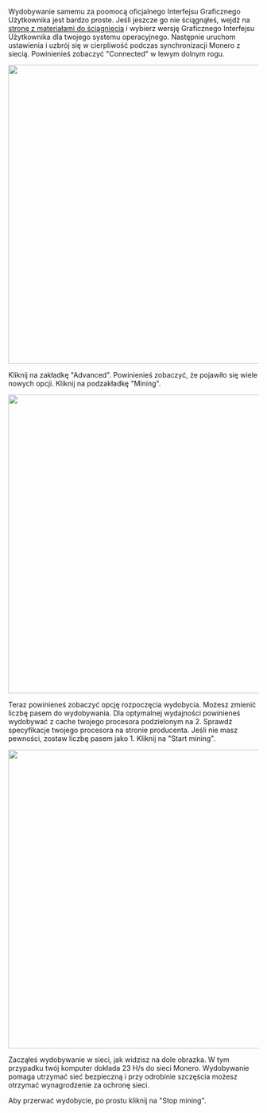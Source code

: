 Wydobywanie samemu za poomocą oficjalnego Interfejsu Graficznego Użytkownika jest bardzo proste. Jeśli jeszcze go nie ściągnąłeś, wejdź na <a href="{{site.baseurl}}/downloads/">stronę z materiałami do ściągnięcia</a> i wybierz wersję Graficznego Interfejsu Użytkownika dla twojego systemu operacyjnego. Następnie uruchom ustawienia i uzbrój się w cierpliwość podczas synchronizacji Monero z siecią. Powinienieś zobaczyć "Connected" w lewym dolnym rogu.

<img src="/resources/user-guides/png/solo_mine_GUI/01.PNG" style="width: 600px;"/>

Kliknij na zakładkę "Advanced". Powinienieś zobaczyć, że pojawiło się wiele nowych opcji. Kliknij na podzakładkę "Mining".

<img src="/resources/user-guides/png/solo_mine_GUI/02.PNG" style="width: 600px;"/>

Teraz powinieneś zobaczyć opcję rozpoczęcia wydobycia. Możesz zmienić liczbę pasem do wydobywania. Dla optymalnej wydajności powinieneś wydobywać z cache twojego procesora podzielonym na 2. Sprawdź specyfikacje twojego procesora na stronie producenta. Jeśli nie masz pewności, zostaw liczbę pasem jako 1. Kliknij na "Start mining".

<img src="/resources/user-guides/png/solo_mine_GUI/03.PNG" style="width: 600px;"/>

Zacząłeś wydobywanie w sieci, jak widzisz na dole obrazka. W tym przypadku twój komputer dokłada 23 H/s do sieci Monero. Wydobywanie pomaga utrzymać sieć bezpieczną i przy odrobinie szczęścia możesz otrzymać wynagrodzenie za ochronę sieci.

Aby przerwać wydobycie, po prostu kliknij na "Stop mining".
